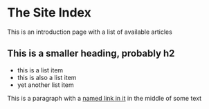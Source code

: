 # The Site Index

This is an introduction page with a list of available articles

## This is a smaller heading, probably h2
* this is a list item
* this is also a list item
* yet another list item

This is a paragraph with a [named link in it](http://www.google.com/) in the middle of some text
